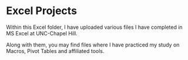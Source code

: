# Excel Projects
Within this Excel folder, I have uploaded various files I have completed in MS Excel at UNC-Chapel Hill.

Along with them, you may find files where I have practiced my study on Macros, Pivot Tables and affiliated tools.
